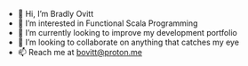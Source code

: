 - 👋 Hi, I’m Bradly Ovitt
- 👀 I’m interested in Functional Scala Programming
- 🌱 I’m currently looking to improve my development portfolio
- 💞️ I’m looking to collaborate on anything that catches my eye
- 📫 Reach me at bovitt@proton.me

<!---
baovitt/baovitt is a ✨ special ✨ repository because its `README.md` (this file) appears on your GitHub profile.
You can click the Preview link to take a look at your changes.
--->
